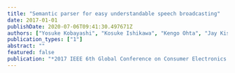 ```yaml
---
title: "Semantic parser for easy understandable speech broadcasting"
date: 2017-01-01
publishDate: 2020-07-06T09:41:30.497671Z
authors: ["Yosuke Kobayashi", "Kosuke Ishikawa", "Kengo Ohta", "Jay Kishigami"]
publication_types: ["1"]
abstract: ""
featured: false
publication: "*2017 IEEE 6th Global Conference on Consumer Electronics (GCCE)*"
---
```


